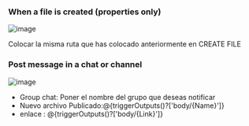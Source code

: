 ### When a file is created (properties only)

![image](https://github.com/Miguelapp10/Automatizacion_descarga_archivo_notificar_Power_automate/assets/114699192/02472687-add7-47e5-9f31-9f72f3a08ea2)

Colocar la misma ruta que has colocado anteriormente en CREATE FILE

### Post message in a chat or channel

![image](https://github.com/Miguelapp10/Automatizacion_descarga_archivo_notificar_Power_automate/assets/114699192/e9ed2d32-0877-47c9-911e-bf425bc95ab1)

- Group chat: Poner el nombre del grupo que deseas notificar
- Nuevo archivo Publicado:@{triggerOutputs()?['body/{Name}']}
- enlace : @{triggerOutputs()?['body/{Link}']}
